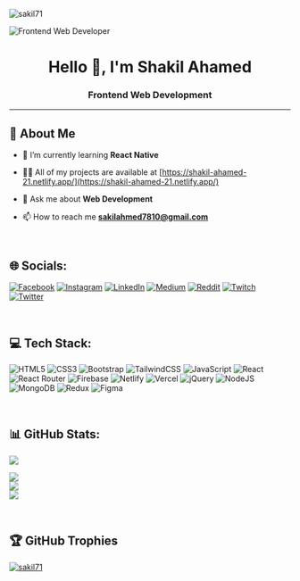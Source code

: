 <p align="left"> <img src="https://komarev.com/ghpvc/?username=sakil71&label=Profile%20views&color=0e75b6&style=flat" alt="sakil71" /> </p>

![Frontend Web Developer](https://i.ibb.co/tcFZtwz/Whats-App-Image-2022-10-13-at-8-54-42-PM.jpg)

<h1 align="center">Hello 👋, I'm Shakil Ahamed</h1>
<h3 align="center">Frontend Web Development</h3>
<hr/>


## 💫 About Me

- 🌱 I’m currently learning **React Native**

- 👨‍💻 All of my projects are available at [https://shakil-ahamed-21.netlify.app/](https://shakil-ahamed-21.netlify.app/)

- 💬 Ask me about **Web Development**

- 📫 How to reach me **sakilahmed7810@gmail.com**

<br/>

## 🌐 Socials:
[![Facebook](https://img.shields.io/badge/Facebook-%231877F2.svg?logo=Facebook&logoColor=white)](https://facebook.com/sakil2171) [![Instagram](https://img.shields.io/badge/Instagram-%23E4405F.svg?logo=Instagram&logoColor=white)](https://instagram.com/sakil6566/) [![LinkedIn](https://img.shields.io/badge/LinkedIn-%230077B5.svg?logo=linkedin&logoColor=white)](https://linkedin.com/in/shakil-ahamed-097164177/) [![Medium](https://img.shields.io/badge/Medium-12100E?logo=medium&logoColor=white)](https://medium.com/@@shakilahamed2171) [![Reddit](https://img.shields.io/badge/Reddit-%23FF4500.svg?logo=Reddit&logoColor=white)](https://reddit.com/user/Sakil71) [![Twitch](https://img.shields.io/badge/Twitch-%239146FF.svg?logo=Twitch&logoColor=white)](https://twitch.tv/sakil71) [![Twitter](https://img.shields.io/badge/Twitter-%231DA1F2.svg?logo=Twitter&logoColor=white)](https://twitter.com/ShakilA42712830) 

<br/>

## 💻 Tech Stack:
![HTML5](https://img.shields.io/badge/html5-%23E34F26.svg?style=plastic&logo=html5&logoColor=white)  ![CSS3](https://img.shields.io/badge/css3-%231572B6.svg?style=plastic&logo=css3&logoColor=white)  ![Bootstrap](https://img.shields.io/badge/bootstrap-%23563D7C.svg?style=plastic&logo=bootstrap&logoColor=white)
![TailwindCSS](https://img.shields.io/badge/tailwindcss-%2338B2AC.svg?style=plastic&logo=tailwind-css&logoColor=white)  ![JavaScript](https://img.shields.io/badge/javascript-%23323330.svg?style=plastic&logo=javascript&logoColor=%23F7DF1E) ![React](https://img.shields.io/badge/react-%2320232a.svg?style=plastic&logo=react&logoColor=%2361DAFB) ![React Router](https://img.shields.io/badge/React_Router-CA4245?style=plastic&logo=react-router&logoColor=white) ![Firebase](https://img.shields.io/badge/firebase-%23039BE5.svg?style=plastic&logo=firebase) ![Netlify](https://img.shields.io/badge/netlify-%23000000.svg?style=plastic&logo=netlify&logoColor=#00C7B7) ![Vercel](https://img.shields.io/badge/vercel-%23000000.svg?style=plastic&logo=vercel&logoColor=white) 
![jQuery](https://img.shields.io/badge/jquery-%230769AD.svg?style=plastic&logo=jquery&logoColor=white) ![NodeJS](https://img.shields.io/badge/node.js-6DA55F?style=plastic&logo=node.js&logoColor=white) ![MongoDB](https://img.shields.io/badge/MongoDB-%234ea94b.svg?style=plastic&logo=mongodb&logoColor=white) 
![Redux](https://img.shields.io/badge/redux-%23593d88.svg?style=plastic&logo=redux&logoColor=white) ![Figma](https://img.shields.io/badge/figma-%23F24E1E.svg?style=plastic&logo=figma&logoColor=white)

<br/>

## 📊 GitHub Stats:
  ![](https://github-readme-stats.vercel.app/api/top-langs/?username=Sakil71&theme=dark&hide_border=false&include_all_commits=true&count_private=true&layout=compact)

![](https://github-readme-stats.vercel.app/api?username=Sakil71&theme=dark&hide_border=false&include_all_commits=true&count_private=true)<br/>
![](https://github-readme-streak-stats.herokuapp.com/?user=Sakil71&theme=dark&hide_border=false)<br/>
![](https://metrics.lecoq.io/Sakil71)  

<br/>

## 🏆 GitHub Trophies
<p align="left"> <a href="https://github.com/ryo-ma/github-profile-trophy"><img src="https://github-profile-trophy.vercel.app/?username=sakil71" alt="sakil71" /></a> </p>

<p align="left"> <a href="https://twitter.com/" target="blank"><img src="https://img.shields.io/twitter/follow/?logo=twitter&style=for-the-badge" alt="" /></a> </p>

